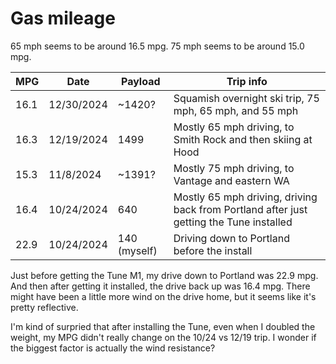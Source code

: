 # Gas mileage

65 mph seems to be around 16.5 mpg.
75 mph seems to be around 15.0 mpg.

MPG | Date | Payload | Trip info
--|--|--|--
16.1 | 12/30/2024 | ~1420? | Squamish overnight ski trip, 75 mph, 65 mph, and 55 mph
16.3 | 12/19/2024 | 1499 | Mostly 65 mph driving, to Smith Rock and then skiing at Hood
15.3 | 11/8/2024 | ~1391? | Mostly 75 mph driving, to Vantage and eastern WA
16.4 | 10/24/2024 | 640 | Mostly 65 mph driving, driving back from Portland after just getting the Tune installed
22.9 | 10/24/2024 | 140 (myself) | Driving down to Portland before the install

Just before getting the Tune M1, my drive down to Portland was 22.9 mpg. And then after getting it installed, the drive back up was 16.4 mpg. There might have been a little more wind on the drive home, but it seems like it's pretty reflective.

I'm kind of surpried that after installing the Tune, even when I doubled the weight, my MPG didn't really change on the 10/24 vs 12/19 trip. I wonder if the biggest factor is actually the wind resistance?